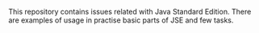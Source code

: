 This repository contains issues related with Java Standard Edition. 
There are examples of usage in practise basic parts of JSE and few tasks.